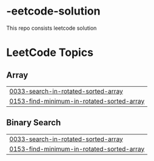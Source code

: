 # -eetcode-solution
This repo consists leetcode solution

<!---LeetCode Topics Start-->
# LeetCode Topics
## Array
|  |
| ------- |
| [0033-search-in-rotated-sorted-array](https://github.com/Chanda9528/leetcodeSolutions/tree/master/0033-search-in-rotated-sorted-array) |
| [0153-find-minimum-in-rotated-sorted-array](https://github.com/Chanda9528/leetcodeSolutions/tree/master/0153-find-minimum-in-rotated-sorted-array) |
## Binary Search
|  |
| ------- |
| [0033-search-in-rotated-sorted-array](https://github.com/Chanda9528/leetcodeSolutions/tree/master/0033-search-in-rotated-sorted-array) |
| [0153-find-minimum-in-rotated-sorted-array](https://github.com/Chanda9528/leetcodeSolutions/tree/master/0153-find-minimum-in-rotated-sorted-array) |
<!---LeetCode Topics End-->